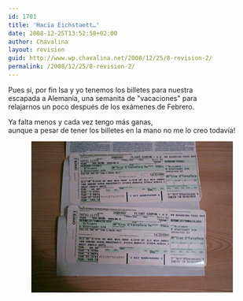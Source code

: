 ```yaml
---
id: 1701
title: 'Hacia Eichstaett…'
date: 2008-12-25T13:52:58+02:00
author: Chavalina
layout: revision
guid: http://www.wp.chavalina.net/2008/12/25/8-revision-2/
permalink: /2008/12/25/8-revision-2/
---
```

<p align="left">
  Pues s&iacute;, por fin <span class="alguien">Isa</span> y yo tenemos los billetes para nuestra<br /> escapada a Alemania, una semanita de "vacaciones" para<br /> relajarnos un poco después de los exámenes de Febrero.
</p>

<p align="left">
  Ya falta menos y cada vez tengo más ganas,<br /> aunque a pesar de tener los billetes en la mano no me lo creo todav&iacute;a!
</p>

<p align="center">
  <img src="./imagenes/fotos/billete1.jpg" width="410" height="307" alt="billete Eichstaett" />
</p>
